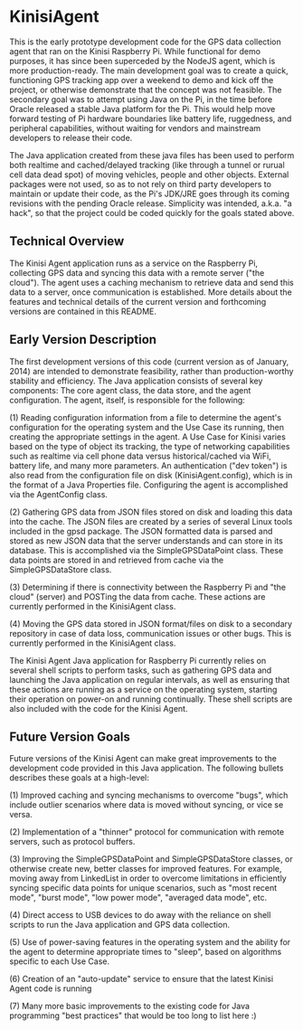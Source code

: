 KinisiAgent
===================

This is the early prototype development code for the GPS data collection agent that ran on the Kinisi Raspberry Pi. While functional for demo purposes, it has since been superceded by the NodeJS agent, which is more production-ready. The main development goal was to create a quick, functioning GPS tracking app over a weekend to demo and kick off the project, or otherwise demonstrate that the concept was not feasible. The secondary goal was to attempt using Java on the Pi, in the time before Oracle released a stable Java platform for the Pi. This would help move forward testing of Pi hardware boundaries like battery life, ruggedness, and peripheral capabilities, without waiting for vendors and mainstream developers to release their code. 

The Java application created from these java files has been used to perform both realtime and cached/delayed tracking (like through a tunnel or rurual cell data dead spot) of moving vehicles, people and other objects. External packages were not used, so as to not rely on third party developers to maintain or update their code, as the Pi's JDK/JRE goes through its coming revisions with the pending Oracle release. Simplicity was intended, a.k.a. "a hack", so that the project could be coded quickly for the goals stated above. 

Technical Overview
-------------------
The Kinisi Agent application runs as a service on the Raspberry Pi, collecting GPS data and syncing this data with a remote server ("the cloud"). The agent uses a caching mechanism to retrieve data and send this data to a server, once communication is established. More details about the features and technical details of the current version and forthcoming versions are contained in this README. 

Early Version Description
--------------------------
The first development versions of this code (current version as of January, 2014) are intended to demonstrate feasibility, rather than production-worthy stability and efficiency. The Java application consists of several key components: The core agent class, the data store, and the agent configuration. The agent, itself, is responsible for the following: 

(1) Reading configuration information from a file to determine the agent's configuration for the operating system and the Use Case its running, then creating the appropriate settings in the agent. A Use Case for Kinisi varies based on the type of object its tracking, the type of networking capabilities such as realtime via cell phone data versus historical/cached via WiFi, battery life, and many more parameters. An authentication ("dev token") is also read from the configuration file on disk (KinisiAgent.config), which is in the format of a Java Properties file. Configuring the agent is accomplished via the AgentConfig class. 

(2) Gathering GPS data from JSON files stored on disk and loading this data into the cache. The JSON files are created by a series of several Linux tools included in the gpsd package. The JSON formatted data is parsed and stored as new JSON data that the server understands and can store in its database. This is accomplished via the SimpleGPSDataPoint class. These data points are stored in and retrieved from cache via the SimpleGPSDataStore class. 

(3) Determining if there is connectivity between the Raspberry Pi and "the cloud" (server) and POSTing the data from cache. These actions are currently performed in the KinisiAgent class. 

(4) Moving the GPS data stored in JSON format/files on disk to a secondary repository in case of data loss, communication issues or other bugs. This is currently performed in the KinisiAgent class. 

The Kinisi Agent Java application for Raspberry Pi currently relies on several shell scripts to perform tasks, such as gathering GPS data and launching the Java application on regular intervals, as well as ensuring that these actions are running as a service on the operating system, starting their operation on power-on and running continually. These shell scripts are also included with the code for the Kinisi Agent. 

Future Version Goals
---------------------
Future versions of the Kinisi Agent can make great improvements to the development code provided in this Java application. The following bullets describes these goals at a high-level: 

(1) Improved caching and syncing mechanisms to overcome "bugs", which include outlier scenarios where data is moved without syncing, or vice se versa. 

(2) Implementation of a "thinner" protocol for communication with remote servers, such as protocol buffers. 

(3) Improving the SimpleGPSDataPoint and SimpleGPSDataStore classes, or otherwise create new, better classes for improved features. For example, moving away from LinkedList in order to overcome limitations in efficiently syncing specific data points for unique scenarios, such as "most recent mode", "burst mode", "low power mode", "averaged data mode", etc. 

(4) Direct access to USB devices to do away with the reliance on shell scripts to run the Java application and GPS data collection. 

(5) Use of power-saving features in the operating system and the ability for the agent to determine appropriate times to "sleep", based on algorithms specific to each Use Case. 

(6) Creation of an "auto-update" service to ensure that the latest Kinisi Agent code is running

(7) Many more basic improvements to the existing code for Java programming "best practices" that would be too long to list here :) 
